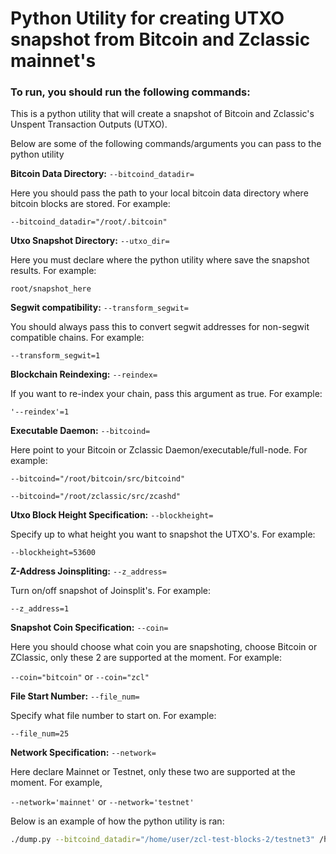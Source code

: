 # Python Utility for creating UTXO snapshot from Bitcoin and Zclassic mainnet's

### To run, you should run the following commands:

This is a python utility that will create a snapshot of Bitcoin and Zclassic's Unspent Transaction Outputs (UTXO). 

Below are some of the following commands/arguments you can pass to the python utility 

**Bitcoin Data Directory:** `--bitcoind_datadir=`

Here you should pass the path to your local bitcoin data directory where bitcoin blocks are stored. For example:

`--bitcoind_datadir="/root/.bitcoin"`

**Utxo Snapshot Directory:** `--utxo_dir=`

Here you must declare where the python utility where save the snapshot results. For example:

`root/snapshot_here`

**Segwit compatibility:** `--transform_segwit=`

You should always pass this to convert segwit addresses for non-segwit compatible chains. For example:

`--transform_segwit=1`

**Blockchain Reindexing:** `--reindex=`

If you want to re-index your chain, pass this argument as true. For example:

`'--reindex'=1`

**Executable Daemon:** `--bitcoind=`

Here point to your Bitcoin or Zclassic Daemon/executable/full-node. For example:

`--bitcoind="/root/bitcoin/src/bitcoind"`

`--bitcoind="/root/zclassic/src/zcashd"`

**Utxo Block Height Specification:** `--blockheight=`

Specify up to what height you want to snapshot the UTXO's. For example:

`--blockheight=53600`

**Z-Address Joinspliting:** `--z_address=`

Turn on/off snapshot of Joinsplit's. For example:

`--z_address=1`

**Snapshot Coin Specification:** `--coin=`

Here you should choose what coin you are snapshoting, choose Bitcoin or ZClassic, only these 2 are supported at the moment. For example:

`--coin="bitcoin"` or `--coin="zcl"`

**File Start Number:** `--file_num=`

Specify what file number to start on. For example:

`--file_num=25`

**Network Specification:** `--network=`

Here declare Mainnet or Testnet, only these two are supported at the moment. For example,

`--network='mainnet'` or `--network='testnet'`

Below is an example of how the python utility is ran:

```bash
./dump.py --bitcoind_datadir="/home/user/zcl-test-blocks-2/testnet3" /home/user/zcl-test-blocks-2/result --verbose=1 --reindex=1 --bitcoind /home/user/bitcoin/src/bitcoind --blockheight=10000 --maxutxos=3500 --file_num=1 --z_address=1 --network=testnet --coin=zcl
```


